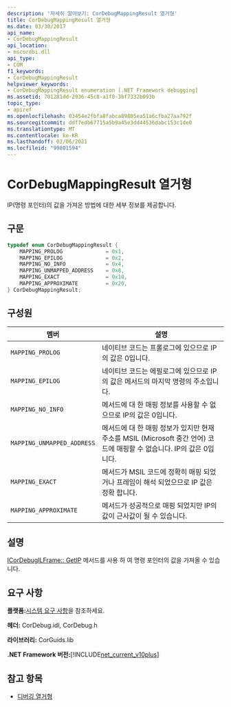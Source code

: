 ```yaml
---
description: '자세히 알아보기: CorDebugMappingResult 열거형'
title: CorDebugMappingResult 열거형
ms.date: 03/30/2017
api_name:
- CorDebugMappingResult
api_location:
- mscordbi.dll
api_type:
- COM
f1_keywords:
- CorDebugMappingResult
helpviewer_keywords:
- CorDebugMappingResult enumeration [.NET Framework debugging]
ms.assetid: 701281dd-2936-45c8-a1f0-3bf7332b093b
topic_type:
- apiref
ms.openlocfilehash: 03454e2fbfa8fabca89805ea51a6cfba27aa792f
ms.sourcegitcommit: ddf7edb67715a5b9a45e3dd44536dabc153c1de0
ms.translationtype: MT
ms.contentlocale: ko-KR
ms.lasthandoff: 02/06/2021
ms.locfileid: "99801594"
---
```

# <a name="cordebugmappingresult-enumeration"></a>CorDebugMappingResult 열거형

IP(명령 포인터)의 값을 가져온 방법에 대한 세부 정보를 제공합니다.  
  
## <a name="syntax"></a>구문  
  
```cpp  
typedef enum CorDebugMappingResult {  
    MAPPING_PROLOG              = 0x1,  
    MAPPING_EPILOG              = 0x2,  
    MAPPING_NO_INFO             = 0x4,  
    MAPPING_UNMAPPED_ADDRESS    = 0x8,  
    MAPPING_EXACT               = 0x10,  
    MAPPING_APPROXIMATE         = 0x20,  
} CorDebugMappingResult;  
```  
  
## <a name="members"></a>구성원  
  
|멤버|설명|  
|------------|-----------------|  
|`MAPPING_PROLOG`|네이티브 코드는 프롤로그에 있으므로 IP의 값은 0입니다.|  
|`MAPPING_EPILOG`|네이티브 코드는 에필로그에 있으므로 IP의 값은 메서드의 마지막 명령의 주소입니다.|  
|`MAPPING_NO_INFO`|메서드에 대 한 매핑 정보를 사용할 수 없으므로 IP의 값은 0입니다.|  
|`MAPPING_UNMAPPED_ADDRESS`|메서드에 대 한 매핑 정보가 있지만 현재 주소를 MSIL (Microsoft 중간 언어) 코드에 매핑할 수 없습니다. IP의 값은 0입니다.|  
|`MAPPING_EXACT`|메서드가 MSIL 코드에 정확히 매핑 되었거나 프레임이 해석 되었으므로 IP 값은 정확 합니다.|  
|`MAPPING_APPROXIMATE`|메서드가 성공적으로 매핑 되었지만 IP의 값이 근사값이 될 수 있습니다.|  
  
## <a name="remarks"></a>설명  

 [ICorDebugILFrame:: GetIP](icordebugilframe-getip-method.md) 메서드를 사용 하 여 명령 포인터의 값을 가져올 수 있습니다.  
  
## <a name="requirements"></a>요구 사항  

 **플랫폼:**[시스템 요구 사항](../../get-started/system-requirements.md)을 참조하세요.  
  
 **헤더:** CorDebug.idl, CorDebug.h  
  
 **라이브러리:** CorGuids.lib  
  
 **.NET Framework 버전:**[!INCLUDE[net_current_v10plus](../../../../includes/net-current-v10plus-md.md)]  
  
## <a name="see-also"></a>참고 항목

- [디버깅 열거형](debugging-enumerations.md)
